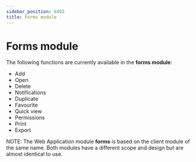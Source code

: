 ```yaml
---
sidebar_position: 6492
title: Forms module
---
```


# Forms module

The following functions are currently available in the **forms module**:

* Add
* Open
* Delete
* Notifications
* Duplicate
* Favourite
* Quick view
* Permissions
* Print
* Export

NOTE: The Web Application module **forms** is based on the client module of the same name. Both modules have a different scope and design but are almost identical to use.